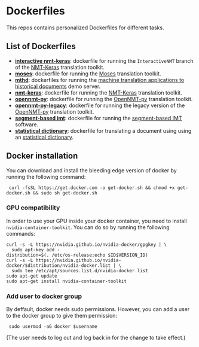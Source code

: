 # Dockerfiles
This repos contains personalized Dockerfiles for different tasks.

## List of Dockerfiles
* **[interactive nmt-keras](inmt-keras)**: dockerfile for running the `InteractiveNMT` branch of the [NMT-Keras](https://github.com/lvapeab/nmt-keras) translation toolkit.
* **[moses](moses)**: dockerfile for running the [Moses](https://github.com/moses-smt/mosesdecoder) translation toolkit.
* **[mthd](mthd)**: dockerfiles for running the [machine translation applications to historical documents](http://casmacat.prhlt.upv.es/mthd/) demo server.
* **[nmt-keras](nmt-keras)**: dockerfile for running the [NMT-Keras](https://github.com/lvapeab/nmt-keras) translation toolkit.
* **[opennmt-py](opennmt-py)**: dockerfile for running the [OpenNMT-py](https://github.com/OpenNMT/OpenNMT-py) translation toolkit.
* **[opennmt-py-legacy](opennmt-py-legacy)**: dockerfile for running the legacy version of the [OpenNMT-py](https://github.com/OpenNMT/OpenNMT-py) translation toolkit.
* **[segment-based imt](sb-imt)**: dockerfile for running the [segment-based IMT](https://github.com/midobal/sb-imt) software.
* **[statistical dictionary](sd)**: dockerfile for translating a document using using an [statistical dictionary](https://github.com/midobal/sd).

## Docker installation
You can download and install the bleeding edge version of docker by running the following command:
```
 curl -fsSL https://get.docker.com -o get-docker.sh && chmod +x get-docker.sh && sudo sh get-docker.sh
```

### GPU compatibility
In order to use your GPU inside your docker container, you need to install `nvidia-container-toolkit`. You can do so by running the following commands:

```
curl -s -L https://nvidia.github.io/nvidia-docker/gpgkey | \
  sudo apt-key add -
distribution=$(. /etc/os-release;echo $ID$VERSION_ID)
curl -s -L https://nvidia.github.io/nvidia-docker/$distribution/nvidia-docker.list | \
  sudo tee /etc/apt/sources.list.d/nvidia-docker.list
sudo apt-get update
sudo apt-get install nvidia-container-toolkit
```

### Add user to docker group
By deffault, docker needs sudo permissions. However, you can add a user to the docker group to give them permission:

```
 sudo usermod -aG docker $username
```

(The user needs to log out and log back in for the change to take effect.)
